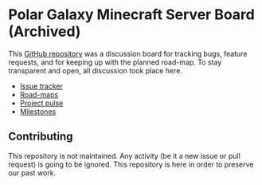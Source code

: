 # Polar Galaxy Minecraft Server Board (Archived)

This [GitHub repository](https://github.com/polargalaxymc/server) was a discussion board for tracking bugs, feature requests, and for keeping up with the planned road-map. To stay transparent and open, all discussion took place here.

+ [Issue tracker](https://github.com/polargalaxymc/server/issues?utf8=%E2%9C%93&q=is%3Aclosed%20)
+ [Road-maps](https://github.com/polargalaxymc/server/projects?query=is%3Aclosed)
+ [Project pulse](https://github.com/polargalaxymc/server/pulse)
+ [Milestones](https://github.com/polargalaxymc/server/milestones?state=closed)

## Contributing

This repository is not maintained. Any activity (be it a new issue or pull request) is going to be ignored. This repository is here in order to preserve our past work.
